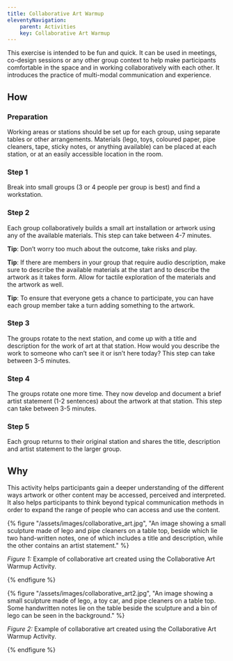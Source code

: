 ```yaml
---
title: Collaborative Art Warmup
eleventyNavigation:
    parent: Activities
    key: Collaborative Art Warmup
---
```


This exercise is intended to be fun and quick. It can be used in meetings, co-design sessions or any other group context
to help make participants comfortable in the space and in working collaboratively with each other. It introduces the
practice of multi-modal communication and experience.

## How

### Preparation

Working areas or stations should be set up for each group, using separate tables or other arrangements. Materials (lego,
toys, coloured paper, pipe cleaners, tape, sticky notes, or anything available) can be placed at each station, or at an
easily accessible location in the room.

### Step 1

Break into small groups (3 or 4 people per group is best) and find a workstation.

### Step 2

Each group collaboratively builds a small art installation or artwork using any of the available materials. This step
can take between 4-7 minutes.

**Tip**: Don’t worry too much about the outcome, take risks and play.

**Tip**: If there are members in your group that require audio description, make sure to describe the available
materials at the start and to describe the artwork as it takes form. Allow for tactile exploration of the materials and
the artwork as well.

**Tip**: To ensure that everyone gets a chance to participate, you can have each group member take a turn adding
something to the artwork.

### Step 3

The groups rotate to the next station, and come up with a title and description for the work of art at that station. How
would you describe the work to someone who can’t see it or isn’t here today? This step can take between 3-5 minutes.

### Step 4

The groups rotate one more time. They now develop and document a brief artist statement (1-2 sentences) about the
artwork at that station. This step can take between 3-5 minutes.

### Step 5

Each group returns to their original station and shares the title, description and artist statement to the larger group.

## Why

This activity helps participants gain a deeper understanding of the different ways artwork or other content may be
accessed, perceived and interpreted. It also helps participants to think beyond typical communication methods in order
to expand the range of people who can access and use the content.

{% figure "/assets/images/collaborative_art.jpg", "An image showing a small sculpture made of lego and pipe cleaners on
a table top, beside which lie two hand-written notes, one of which includes a title and description, while the other
contains an artist statement." %}

*Figure 1:* Example of collaborative art created using the Collaborative Art Warmup Activity.

{% endfigure %}

{% figure "/assets/images/collaborative_art2.jpg", "An image showing a small sculpture made of lego, a toy car, and pipe
cleaners on a table top. Some handwritten notes lie on the table beside the sculpture and a bin of lego can be seen in
the background." %}

*Figure 2:* Example of collaborative art created using the Collaborative Art Warmup Activity.

{% endfigure %}
